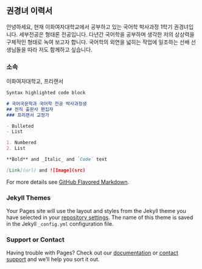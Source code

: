 ## 권경녀 이력서

안녕하세요, 현재 이화여자대학교에서 공부하고 있는 국어학 박사과정 1학기 권경녀입니다. 세부전공은 형태론 전공입니다. 다년간 국어학을 공부하며 생각한 저의 상상력을 구체적인 형태로 녹여 보고자 합니다. 국어학의 외연을 넓히는 작업에 일조하는 선배 선생님들을 따라 저도 함께하고 싶습니다.

### 소속

이화여자대학교, 프리랜서

```markdown
Syntax highlighted code block

# 국어국문학과 국어학 전공 박사과정생
## 전직 출판사 편집자
### 프리랜서 교정가

- Bulleted
- List

1. Numbered
2. List

**Bold** and _Italic_ and `Code` text

[Link](url) and ![Image](src)
```

For more details see [GitHub Flavored Markdown](https://guides.github.com/features/mastering-markdown/).

### Jekyll Themes

Your Pages site will use the layout and styles from the Jekyll theme you have selected in your [repository settings](https://github.com/imurno1/imurno1.github.io/settings/pages). The name of this theme is saved in the Jekyll `_config.yml` configuration file.

### Support or Contact

Having trouble with Pages? Check out our [documentation](https://docs.github.com/categories/github-pages-basics/) or [contact support](https://support.github.com/contact) and we’ll help you sort it out.

